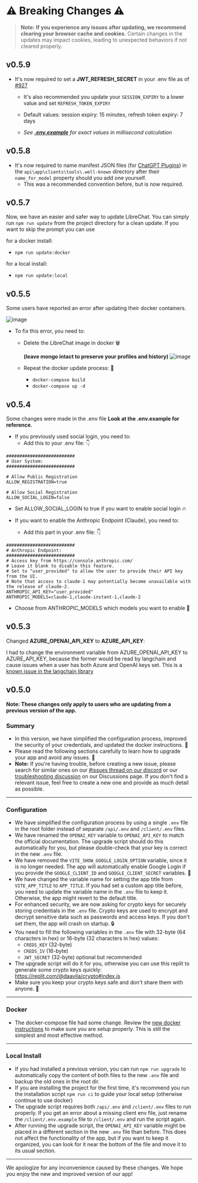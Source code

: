 # ⚠️ **Breaking Changes** ⚠️

> **Note:**
**If you experience any issues after updating, we recommend clearing your browser cache and cookies.**
Certain changes in the updates may impact cookies, leading to unexpected behaviors if not cleared properly.

## v0.5.9

- It's now required to set a **JWT_REFRESH_SECRET** in your .env file as of [#927](https://github.com/danny-avila/LibreChat/pull/927)
  - It's also recommended you update your `SESSION_EXPIRY` to a lower value and set `REFRESH_TOKEN_EXPIRY`

  - Default values: session expiry: 15 minutes, refresh token expiry: 7 days

  - *See **[.env.example](https://github.com/danny-avila/LibreChat/blob/1378eb5097b666a4add27923e47be73919957e5b/.env.example#L314)** for exact values in millisecond calculation*

## v0.5.8

- It's now required to name manifest JSON files (for [ChatGPT Plugins](..\features\plugins\chatgpt_plugins_openapi.md)) in the `api\app\clients\tools\.well-known` directory after their `name_for_model` property should you add one yourself.
    - This was a recommended convention before, but is now required.

## v0.5.7

Now, we have an easier and safer way to update LibreChat. You can simply run `npm run update` from the project directory for a clean update.
If you want to skip the prompt you can use

for a docker install:
- `npm run update:docker`

for a local install:
- `npm run update:local`


## v0.5.5
Some users have reported an error after updating their docker containers.

![image](https://github.com/fuegovic/LibreChat/assets/32828263/1265d664-5a9c-47d2-b405-47bc0d029a8d)

- To fix this error, you need to:
  - Delete the LibreChat image in docker 🗑️

    **(leave mongo intact to preserve your profiles and history)**
    ![image](https://github.com/fuegovic/LibreChat/assets/32828263/acf15682-435e-44bd-8873-a5dceb3121cc)
  - Repeat the docker update process: 🚀
    - `docker-compose build`
    - `docker-compose up -d`

## v0.5.4
Some changes were made in the .env file
**Look at the .env.example for reference.**

- If you previously used social login, you need to:
  - Add this to your .env file: 👇

```env
##########################
# User System:
##########################

# Allow Public Registration
ALLOW_REGISTRATION=true

# Allow Social Registration
ALLOW_SOCIAL_LOGIN=false
```

  - Set ALLOW_SOCIAL_LOGIN to true if you want to enable social login 🔥

- If you want to enable the Anthropic Endpoint (Claude), you need to:
  - Add this part in your .env file: 👇

```env
##########################
# Anthropic Endpoint:
##########################
# Access key from https://console.anthropic.com/
# Leave it blank to disable this feature.
# Set to "user_provided" to allow the user to provide their API key from the UI.
# Note that access to claude-1 may potentially become unavailable with the release of claude-2.
ANTHROPIC_API_KEY="user_provided"
ANTHROPIC_MODELS=claude-1,claude-instant-1,claude-2
```

  - Choose from ANTHROPIC_MODELS which models you want to enable 🤖

## v0.5.3

Changed **AZURE_OPENAI_API_KEY** to **AZURE_API_KEY**:

I had to change the environment variable from AZURE_OPENAI_API_KEY to AZURE_API_KEY, because the former would be read by langchain and cause issues when a user has both Azure and OpenAI keys set. This is a [known issue in the langchain library](https://github.com/hwchase17/langchainjs/issues/1687)

## v0.5.0

**Note: These changes only apply to users who are updating from a previous version of the app.**

### Summary
- In this version, we have simplified the configuration process, improved the security of your credentials, and updated the docker instructions. 🚀
- Please read the following sections carefully to learn how to upgrade your app and avoid any issues. 🙏
- **Note:** If you're having trouble, before creating a new issue, please search for similar ones on our [#issues thread on our discord](https://discord.gg/weqZFtD9C4) or our [troubleshooting discussion](https://github.com/danny-avila/LibreChat/discussions/new?category=troubleshooting) on our Discussions page. If you don't find a relevant issue, feel free to create a new one and provide as much detail as possible.

---

### Configuration
- We have simplified the configuration process by using a single `.env` file in the root folder instead of separate `/api/.env` and `/client/.env` files.
- We have renamed the `OPENAI_KEY` variable to `OPENAI_API_KEY` to match the official documentation. The upgrade script should do this automatically for you, but please double-check that your key is correct in the new `.env` file.
- We have removed the `VITE_SHOW_GOOGLE_LOGIN_OPTION` variable, since it is no longer needed. The app will automatically enable Google Login if you provide the `GOOGLE_CLIENT_ID` and `GOOGLE_CLIENT_SECRET` variables. 🔑
- We have changed the variable name for setting the app title from `VITE_APP_TITLE` to `APP_TITLE`. If you had set a custom app title before, you need to update the variable name in the `.env` file to keep it. Otherwise, the app might revert to the default title.
- For enhanced security, we are now asking for crypto keys for securely storing credentials in the `.env` file. Crypto keys are used to encrypt and decrypt sensitive data such as passwords and access keys. If you don't set them, the app will crash on startup. 🔒
- You need to fill the following variables in the `.env` file with 32-byte (64 characters in hex) or 16-byte (32 characters in hex) values:
  - `CREDS_KEY` (32-byte)
  - `CREDS_IV` (16-byte)
  - `JWT_SECRET` (32-byte) optional but recommended
- The upgrade script will do it for you, otherwise you can use this replit to generate some crypto keys quickly: https://replit.com/@daavila/crypto#index.js
- Make sure you keep your crypto keys safe and don't share them with anyone. 🙊

---

### Docker
- The docker-compose file had some change. Review the [new docker instructions](../install/docker_compose_install.md) to make sure you are setup properly. This is still the simplest and most effective method.

---

### Local Install
- If you had installed a previous version, you can run `npm run upgrade` to automatically copy the content of both files to the new `.env` file and backup the old ones in the root dir.
- If you are installing the project for the first time, it's recommend you run the installation script `npm run ci` to guide your local setup (otherwise continue to use docker)
- The upgrade script requires both `/api/.env` and `/client/.env` files to run properly. If you get an error about a missing client env file, just rename the `/client/.env.example` file to `/client/.env` and run the script again.
- After running the upgrade script, the `OPENAI_API_KEY` variable might be placed in a different section in the new `.env` file than before. This does not affect the functionality of the app, but if you want to keep it organized, you can look for it near the bottom of the file and move it to its usual section.

---

We apologize for any inconvenience caused by these changes. We hope you enjoy the new and improved version of our app!
